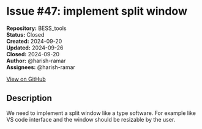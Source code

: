 # Issue #47: implement split window

**Repository:** BESS_tools  
**Status:** Closed  
**Created:** 2024-09-20  
**Updated:** 2024-09-26  
**Closed:** 2024-09-20  
**Author:** @harish-ramar  
**Assignees:** @harish-ramar  

[View on GitHub](https://github.com/Simtestlab/BESS_tools/issues/47)

## Description

We need to implement a split window like a type software. For example like VS code interface and the window should be resizable by the user.